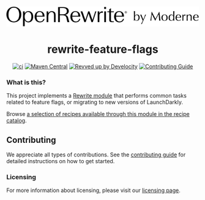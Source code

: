 <p align="center">
  <a href="https://docs.openrewrite.org">
    <picture>
      <source media="(prefers-color-scheme: dark)" srcset="https://github.com/openrewrite/rewrite/raw/main/doc/logo-oss-dark.svg">
      <source media="(prefers-color-scheme: light)" srcset="https://github.com/openrewrite/rewrite/raw/main/doc/logo-oss-light.svg">
      <img alt="OpenRewrite Logo" src="https://github.com/openrewrite/rewrite/raw/main/doc/logo-oss-light.svg" width='600px'>
    </picture>
  </a>
</p>

<div align="center">
  <h1>rewrite-feature-flags</h1>
</div>

<div align="center">

<!-- Keep the gap above this line, otherwise they won't render correctly! -->
[![ci](https://github.com/openrewrite/rewrite-feature-flags/actions/workflows/ci.yml/badge.svg)](https://github.com/openrewrite/rewrite-feature-flags/actions/workflows/ci.yml)
[![Maven Central](https://img.shields.io/maven-central/v/org.openrewrite.recipe/rewrite-feature-flags.svg)](https://mvnrepository.com/artifact/org.openrewrite.recipe/rewrite-feature-flags)
[![Revved up by Develocity](https://img.shields.io/badge/Revved%20up%20by-Develocity-06A0CE?logo=Gradle&labelColor=02303A)](https://ge.openrewrite.org/scans)
[![Contributing Guide](https://img.shields.io/badge/Contributing-Guide-informational)](https://github.com/openrewrite/.github/blob/main/CONTRIBUTING.md)
</div>

### What is this?

This project implements a [Rewrite module](https://github.com/openrewrite/rewrite) that performs common tasks related to feature flags, or migrating to new versions of LaunchDarkly.

Browse [a selection of recipes available through this module in the recipe catalog](https://docs.openrewrite.org/recipes/featureflags).

## Contributing

We appreciate all types of contributions. See the [contributing guide](https://github.com/openrewrite/.github/blob/main/CONTRIBUTING.md) for detailed instructions on how to get started.

### Licensing

For more information about licensing, please visit our [licensing page](https://docs.openrewrite.org/licensing/openrewrite-licensing).
